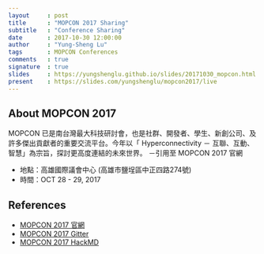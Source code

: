 ```yaml
---
layout     : post
title      : "MOPCON 2017 Sharing"
subtitle   : "Conference Sharing"
date       : 2017-10-30 12:00:00
author     : "Yung-Sheng Lu"
tags       : MOPCON Conferences
comments   : true
signature  : true
slides     : https://yungshenglu.github.io/slides/20171030_mopcon.html
present    : https://slides.com/yungshenglu/mopcon2017/live
---
```


## About MOPCON 2017

MOPCON 已是南台灣最大科技研討會，也是社群、開發者、學⽣、新創公司、及許多傑出貢獻者的重要交流平台。今年以「 Hyperconnectivity － 互聯、互動、智慧」為宗旨，探討更⾼度連結的未來世界。 －引用至 MOPCON 2017 官網

* 地點：高雄國際議會中心 (高雄市鹽埕區中正四路274號)
* 時間：OCT 28 - 29, 2017

## References

* [MOPCON 2017 官網](https://mopcon.org/2017/)
* [MOPCON 2017 Gitter](https://gitter.im/MOPCON/mopcon-chat)
* [MOPCON 2017 HackMD](https://hackmd.io/c/mopcon-2017/)